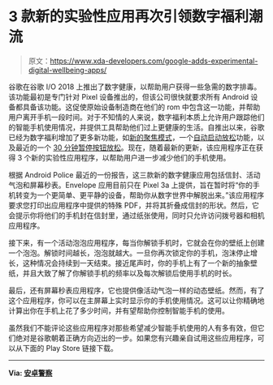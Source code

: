 # 3 款新的实验性应用再次引领数字福利潮流

> 原文：<https://www.xda-developers.com/google-adds-experimental-digital-wellbeing-apps/>

谷歌在谷歌 I/O 2018 上推出了数字健康，以帮助用户获得一些急需的数字排毒。该功能最初是专门针对 Pixel 设备推出的，但该公司很快就要求所有 Android 设备都具备该功能。这促使原始设备制造商在他们的 rom 中包含这一功能，并帮助用户离开手机一段时间。对于不知情的人来说，数字福利本质上允许用户跟踪他们的智能手机使用情况，并提供工具帮助他们过上更健康的生活。自推出以来，谷歌已经为数字福利增加了更多新功能，如[新的聚焦模式](https://www.xda-developers.com/focus-mode-digital-wellbeing/)，一个[自动启动放松](https://www.xda-developers.com/digital-wellbeing-tests-auto-enabling-wind-down-plug-in-charge-night/)功能，以及最近的一个 [30 分钟暂停按钮放松](https://www.xda-developers.com/digital-wellbeing-30-minute-pause-button/)。现在，随着最新的更新，该应用程序正在获得 3 个新的实验性应用程序，以帮助用户进一步减少他们的手机使用。

根据 Android Police 最近的一份报告，这三款新的数字健康应用包括信封、活动气泡和屏幕秒表。Envelope 应用目前只在 Pixel 3a 上提供，旨在暂时将“你的手机转变为一个更简单、更平静的设备，帮助你从数字世界中解脱出来。”该应用程序要求您打印出应用程序中提供的特殊 PDF，并将其折叠成信封的形状。然后，它会提示你将他们的手机封在信封里，通过纸张使用，同时只允许访问拨号器和相机应用程序。

接下来，有一个活动泡泡应用程序，每当你解锁手机时，它就会在你的壁纸上创建一个泡泡。解锁时间越长，泡泡就越大。一旦你再次锁定你的手机，泡沫停止增长，这种情况会持续到一天结束。接近尾声时，你的手机上有了一个新的抽象壁纸，并且大致了解了你解锁手机的频率以及每次解锁后使用手机的时长。

最后，还有屏幕秒表应用程序，它也提供像活动气泡一样的动态壁纸。然而，有了这个应用程序，你可以在主屏幕上实时显示你的手机使用情况。这可以让你精确地计算出你在手机上花了多少时间，并有望帮助你控制智能手机的使用。

虽然我们不能评论这些应用程序对那些希望减少智能手机使用的人有多有效，但它们绝对是谷歌朝着正确方向迈出的一步。如果您有兴趣亲自试用这些应用程序，可以从下面的 Play Store 链接下载。

* * *

**Via: [安卓警察](https://www.androidpolice.com/2020/01/21/google-releases-3-new-experimental-apps-to-help-cut-down-your-phone-usage/)**